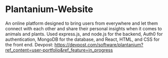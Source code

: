 # Plantanium-Website
An online platform designed to bring users from everywhere and let them connect with each other and share their personal insights when it comes to animals and plants.
Used express.js, and node.js for the backend, Auth0 for authentication, MongoDB for the database, and React, HTML, and CSS for the front end.
Devpost: https://devpost.com/software/plantanium?ref_content=user-portfolio&ref_feature=in_progress
